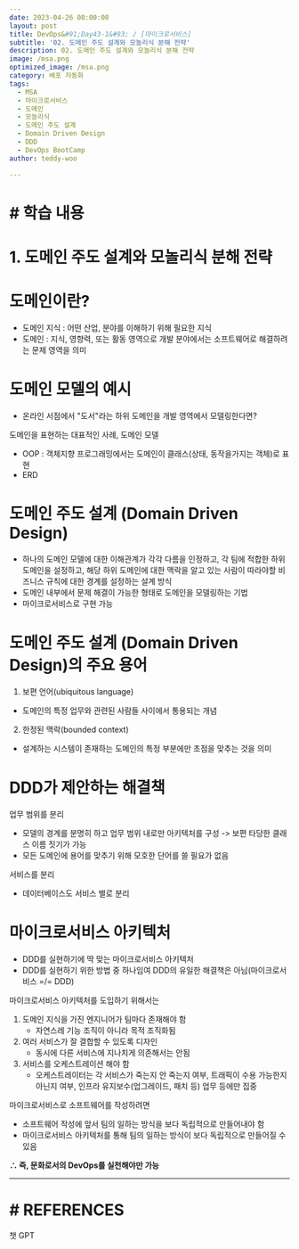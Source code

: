 ```yaml
---
date: 2023-04-26 00:00:00
layout: post
title: DevOps&#91;Day43-1&#93; / [마이크로서비스]
subtitle: '02. 도메인 주도 설계와 모놀리식 분해 전략'
description: 02. 도메인 주도 설계와 모놀리식 분해 전략
image: /msa.png
optimized_image: /msa.png
category: 배포 자동화
tags:
  - MSA
  - 마이크로서비스
  - 도메인
  - 모놀리식
  - 도메인 주도 설계
  - Domain Driven Design
  - DDD
  - DevOps BootCamp
author: teddy-woo

---
```


# **# 학습 내용**

# 1. 도메인 주도 설계와 모놀리식 분해 전략

# 도메인이란?

- 도메인 지식 : 어떤 산업, 분야를 이해하기 위해 필요한 지식
- 도메인 : 지식, 영향력, 또는 활동 영역으로 개발 분야에서는 소프트웨어로 해결하려는 문제 영역을 의미

# 도메인 모델의 예시

- 온라인 서점에서 "도서"라는 하위 도메인을 개발 영역에서 모델링한다면?

도메인을 표현하는 대표적인 사례, 도메인 모델

- OOP : 객체지향 프로그래밍에서는 도메인이 클래스(상태, 동작을가지는 객체)로 표현
- ERD

# 도메인 주도 설계 (Domain Driven Design)

- 하나의 도메인 모델에 대한 이해관계가 각각 다름을 인정하고, 각 팀에 적합한 하위 도메인을 설정하고, 해당 하위 도메인에 대한 맥락을 알고 있는 사람이 따라야할 비즈니스 규칙에 대한 경계를 설정하는 설계 방식
- 도메인 내부에서 문제 해결이 가능한 형태로 도메인을 모델링하는 기법
- 마이크로서비스로 구현 가능

# 도메인 주도 설계 (Domain Driven Design)의 주요 용어

1. 보편 언어(ubiquitous language)

- 도메인의 특정 업무와 관련된 사람들 사이에서 통용되는 개념

2. 한정된 맥락(bounded context)

- 설계하는 시스템이 존재하는 도메인의 특정 부분에만 초점을 맞추는 것을 의미

# DDD가 제안하는 해결책

업무 범위를 분리

- 모델의 경계를 분명히 하고 업무 범위 내로만 아키텍처를 구성 -> 보편 타당한 클래스 이름 짓기가 가능
- 모든 도메인에 용어를 맞추기 위해 모호한 단어를 쓸 필요가 없음

서비스를 분리

- 데이터베이스도 서비스 별로 분리

# 마이크로서비스 아키텍처

- DDD를 실현하기에 딱 맞는 마이크로서비스 아키텍처
- DDD를 실현하기 위한 방법 중 하나임여 DDD의 유일한 해결책은 아님(마이크로서비스 =/= DDD)

마이크로서비스 아키텍처를 도입하기 위해서는

1. 도메인 지식을 가진 엔지니어가 팀마다 존재해야 함
    - 자연스레 기능 조직이 아니라 목적 조직화됨
2. 여러 서비스가 잘 결합할 수 있도록 디자인
    - 동시에 다른 서비스에 지나치게 의존해서는 안됨
3. 서비스를 오케스트레이션 해야 함
    - 오케스트레이터는 각 서비스가 죽는지 안 죽는지 여부, 트래픽이 수용 가능한지 아닌지 여부, 인프라 유지보수(업그레이드, 패치 등) 업무 등에만 집중

마이크로서비스로 소프트웨어를 작성하려면

- 소프트웨어 작성에 앞서 팀의 일하는 방식을 보다 독립적으로 만들어내야 함
- 마이크로서비스 아키텍처를 통해 팀의 일하는 방식이 보다 독립적으로 만들어질 수 있음

**∴ 즉, 문화로서의 DevOps를 실천해야만 가능**

---

# **# REFERENCES**

챗 GPT

